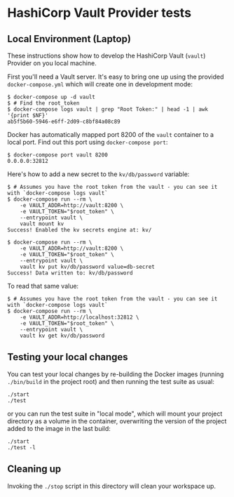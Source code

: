 # HashiCorp Vault Provider tests

## Local Environment (Laptop)

These instructions show how to develop the HashiCorp Vault (`vault`) Provider on you local machine.

First you'll need a Vault server. It's easy to bring one up using the provided `docker-compose.yml` which will create one in development mode:

```sh-session
$ docker-compose up -d vault
$ # Find the root_token
$ docker-compose logs vault | grep "Root Token:" | head -1 | awk '{print $NF}'
ab5f5b60-5946-e6ff-2d09-c8bf84a08c89
```

Docker has automatically mapped port 8200 of the `vault` container to a local port. Find out this port using `docker-compose port`:

```sh-session
$ docker-compose port vault 8200
0.0.0.0:32812
```

Here's how to add a new secret to the `kv/db/password` variable:

```sh-session
$ # Assumes you have the root token from the vault - you can see it with `docker-compose logs vault`
$ docker-compose run --rm \
    -e VAULT_ADDR=http://vault:8200 \
    -e VAULT_TOKEN="$root_token" \
    --entrypoint vault \
    vault mount kv
Success! Enabled the kv secrets engine at: kv/

$ docker-compose run --rm \
    -e VAULT_ADDR=http://vault:8200 \
    -e VAULT_TOKEN="$root_token" \
    --entrypoint vault \
    vault kv put kv/db/password value=db-secret
Success! Data written to: kv/db/password
```

To read that same value:

```sh-session
$ # Assumes you have the root token from the vault - you can see it with `docker-compose logs vault`
$ docker-compose run --rm \
    -e VAULT_ADDR=http://localhost:32812 \
    -e VAULT_TOKEN="$root_token" \
    --entrypoint vault \
    vault kv get kv/db/password
```

## Testing your local changes

You can test your local changes by re-building the Docker images (running
`./bin/build` in the project root) and then running the test suite as usual:
```
./start
./test
```
or you can run the test suite in "local mode", which will mount your project
directory as a volume in the container, overwriting the version of the project
added to the image in the last build:
```
./start
./test -l
```

## Cleaning up

Invoking the `./stop` script in this directory will clean your workspace up.
